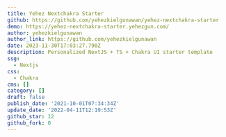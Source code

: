 ```yaml
---
title: Yehez Nextchakra Starter
github: https://github.com/yehezkielgunawan/yehez-nextchakra-starter
demo: https://yehez-nextchakra-starter.yehezgun.com/
author: yehezkielgunawan
author_link: https://github.com/yehezkielgunawan
date: 2023-11-30T17:03:27.790Z
description: Personalized NextJS + TS + Chakra UI starter template
ssg:
  - Nextjs
css:
  - Chakra
cms: []
category: []
draft: false
publish_date: '2021-10-01T07:34:34Z'
update_date: '2022-04-11T12:19:53Z'
github_star: 12
github_fork: 0
---
```

